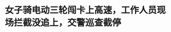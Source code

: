 <!DOCTYPE html>
<html lang="zh-CN">

<head>
    
<title>女子骑电动三轮闯卡上高速，工作人员现场拦截没追上，交警巡查截停_腾讯新闻</title>
<meta name="keywords" content="电动三轮车,交警,渭南,上高速,陕西,高速交警,工作人员,女子">
<meta name="description" content="▲网友发布的行车记录仪视频截图6月1日晚，红星新闻刊发报道《女子骑电动三轮闯卡强行上陕西渭南一高速，交警已介入处置》：5月31日下午6点45分，一女子骑着电动三轮车跟在一汽车后面，收费站工作人员注意到后，要求其往后退但其置之不理；在前方汽车通过阻拦杆以后，女子强行冲卡驶入高速，后方又有两名工作人员紧追在后拦...">
<meta name="author" content="腾讯网">
<meta name="copyright" content="Copyright 1998 - 2025 Tencent. All Rights Reserved">
<meta property="og:type" content="news" />

<meta property="og:title" content="女子骑电动三轮闯卡上高速，工作人员现场拦截没追上，交警巡查截停_腾讯新闻" />
<meta property="og:description" content="▲网友发布的行车记录仪视频截图6月1日晚，红星新闻刊发报道《女子骑电动三轮闯卡强行上陕西渭南一高速，交警已介入处置》：5月31日下午6点45分，一女子骑着电动三轮车跟在一汽车后面，收费站工作人员注意到后，要求其往后退但其置之不理；在前方汽车通过阻拦杆以后，女子强行冲卡驶入高速，后方又有两名工作人员紧追在后拦..." />
<meta property="og:url" content="https://news.qq.com/rain/a/20250602A00BA600" />
<meta property="og:image" content="https://inews.gtimg.com/news_ls/OFnRUdGBpvcrFdZ9jhDsuwmsWmulvek3SkglG8dn-CAq4AA_640330/0" />
<meta property="article:author" content="成都商报红星新闻" />
<meta property="article:published_time" content="2025-06-02 07:28:03" />
<meta property="category" content="social" />

<meta name="baidu-site-verification" content="jJeIJ5X7pP" />
    <meta charset="utf-8" />
<meta http-equiv="X-UA-Compatible" content="IE=Edge" />
<meta name="viewport" content="width=device-width, initial-scale=1, shrink-to-fit=no" />
<link rel="dns-prefetch" href="mat1.gtimg.com">
<link rel="dns-prefetch" href="i.news.qq.com">
<link rel="shortcut icon" href="https://mat1.gtimg.com/qqcdn/qqindex2021/favicon.ico">
<script nomodule="true" src="https://mat1.gtimg.com/qqcdn/qqindex2021/common-static/20240515201444/core3-37-1.min.js"></script>
<script>
  try {
    if (!window.IntersectionObserver) {
      var observerScript = document.createElement('script');
      observerScript.src = "https://mat1.gtimg.com/qqcdn/qqindex2021/common-static/20241024141058/intersection-observer-polyfill.js";
      document.head.appendChild(observerScript);
    }
  } catch (error) {}
</script>

<script>
  try {
    if (!Element.prototype.scrollTo) {
      var scrollScript = document.createElement('script');
      scrollScript.src = "https://mat1.gtimg.com/qqcdn/qqindex2021/common-static/20241025153001/scroll-behavior-polyfill.js";
      document.head.appendChild(scrollScript);
    }
  } catch (error) {}
</script>
<script>
  try {
    if ('scrollRestoration' in window.history) {
      window.history.scrollRestoration = 'manual';
    }
    window.isPcClient = Boolean(window.electron) && (
      window.navigator.userAgent.indexOf('pc-client') > 0 ||
      window.navigator.userAgent.indexOf('TencentNews') > 0
    );
  } catch {}
</script>
<script>
  try {
    if (window.isPcClient) {
      var bodyStyle = document.createElement('style');
      bodyStyle.innerText = 'body{ zoom: 0.95 }';
      document.head.appendChild(bodyStyle);
    }
  } catch {}
</script>
<script>
  window.DATA = {"url":"https://view.inews.qq.com/a/20250602A00BA600","article_id":"20250602A00BA600","article_type":"0","title":"女子骑电动三轮闯卡上高速，工作人员现场拦截没追上，交警巡查截停","desc":"▲网友发布的行车记录仪视频截图6月1日晚，红星新闻刊发报道《女子骑电动三轮闯卡强行上陕西渭南一高速，交警已介入处置》：5月31日下午6点45分，一女子骑着电动三轮车跟在一汽车后面，收费站工作人员注意到后，要求其往后退但其置之不理；在前方汽车通过阻拦杆以后，女子强行冲卡驶入高速，后方又有两名工作人员紧追在后拦...","iNewsRecommendLevel":1,"abstract":"▲网友发布的行车记录仪视频截图6月1日晚，红星新闻刊发报道《女子骑电动三轮闯卡强行上陕西渭南一高速，交警已介入处置》：5月31日下午6点45分，一女子骑着电动三轮车跟在一汽车后面，收费站工作人员注意到后，要求其往后退但其置之不理；在前方汽车通过阻拦杆以后，女子强行冲卡驶入高速，后方又有两名工作人员紧追在后拦...","catalog1":"social","ad_channel_sign":"news","introduction":"","media":"成都商报红星新闻","media_id":"5082585","pubtime":"2025-06-02 07:28:03","comment_id":"8416704897","political":0,"cmsId":"20250602A00BA600","cms_id":"20250602A00BA600","closeAllAd":0,"closeAllFavorite":false,"originContent":{"directory":{"ai_list":null,"enable":2,"list":null},"text":"\u003cdiv class=\"rich_media_content\"\u003e\u003c!--NO_AD_ERROR_2--\u003e\u003c!--VIDEO_0--\u003e\u003cspan style=\"text-align: center;font-size: 13px;color: rgb(136, 136, 136); line-height: 14px;margin-bottom: 22px;margin-top: 8px; display: block;\"\u003e\u003c/span\u003e\u003cp\u003e6月1日晚，红星新闻刊发报道\u003c!--SECURE_LINK_BEGIN_0--\u003e《女子骑电动三轮闯卡强行上陕西渭南一高速，交警已介入处置》\u003c!--SECURE_LINK_END_0--\u003e：5月31日下午6点45分，一女子骑着电动三轮车跟在一汽车后面，收费站工作人员注意到后，要求其往后退但其置之不理；在前方汽车通过阻拦杆以后，女子强行冲卡驶入高速，后方又有两名工作人员紧追在后拦截，但因电动三轮车车速过快未能追上。\u003c!--NO_AD_0--\u003e\u003c!--EOP_0--\u003e\u003c/p\u003e\u003c!--PARAGRAPH_0--\u003e\u003cp\u003e此事经相关部门调查确认：事发当日19时05分，渭南高速交警、路养巡查人员从华阴收费站出发沿线巡查，均未发现该车；19时30分，高速公路管理集团韦罗管理中心监控发现该车在韦罗高速榆林方向K088+358应急车道行驶；20时30分，高速交警将该三轮车在大荔南收费站截停。\u003c!--NO_AD_1--\u003e\u003c!--EOP_1--\u003e\u003c/p\u003e\u003c!--PARAGRAPH_1--\u003e\u003cp\u003e民警在与当事人交流时发现，该女子不能正常交流，无法说清家庭住址和家属联系方式。经耐心沟通，从该女子的只言片语中获得有效信息，才与其家属联系上。\u003c!--NO_AD_2--\u003e\u003c!--EOP_2--\u003e\u003c/p\u003e\u003c!--PARAGRAPH_2--\u003e\u003cp\u003e6月1日2时许，女子家属将其安全接回，因三轮车电量耗尽不能行驶，留在交警分队充电。当日9时许，该家属到交警分队取回电动车，民警对其进行了警示教育；14时许，民警专程到该女子所在地小区进行宣传教育。\u003c!--NO_AD_3--\u003e\u003c!--EOP_3--\u003e\u003c/p\u003e\u003c!--PARAGRAPH_3--\u003e\u003cp\u003e经调查，该闯站女子名叫张某某，55岁，家人表示其精神异常。民警对其家人进行宣传教育，要求认真看护，避免此类情况再次发生。目前，该女子已被家属送往医院就医。\u003c!--NO_AD_4--\u003e\u003c!--EOP_4--\u003e\u003c/p\u003e\u003c!--PARAGRAPH_4--\u003e\u003cp\u003e红星新闻记者 钟梦哲 罗梦婕\u003c/p\u003e\u003cp\u003e编辑 潘莉 责编 李彬彬\u003c/p\u003e\u003cdiv powered-by=\"qqnews_ex-editor\"\u003e\u003c/div\u003e\u003cstyle\u003e.rich_media_content{--news-tabel-th-night-color: #444444;--news-font-day-color: #333;--news-font-night-color: #d9d9d9;--news-bottom-distance: 22px}.rich_media_content p:not([data-exeditor-arbitrary-box=image-box]){letter-spacing:.5px;line-height:30px;margin-bottom:var(--news-bottom-distance);word-wrap:break-word}.rich_media_content{color:var(--news-font-day-color);font-size:18px}@media(prefers-color-scheme:dark){body:not([data-weui-theme=light]):not([dark-mode-disable=true]) .rich_media_content p:not([data-exeditor-arbitrary-box=image-box]){letter-spacing:.5px;line-height:30px;margin-bottom:var(--news-bottom-distance);word-wrap:break-word}body:not([data-weui-theme=light]):not([dark-mode-disable=true]) .rich_media_content{color:var(--news-font-night-color)}}.data_color_scheme_dark .rich_media_content p:not([data-exeditor-arbitrary-box=image-box]){letter-spacing:.5px;line-height:30px;margin-bottom:var(--news-bottom-distance);word-wrap:break-word}.data_color_scheme_dark .rich_media_content{color:var(--news-font-night-color)}.data_color_scheme_dark .rich_media_content{font-size:18px}.rich_media_content p[data-exeditor-arbitrary-box=image-box]{margin-bottom:11px}.rich_media_content\u003ediv:not(.qnt-video),.rich_media_content\u003esection{margin-bottom:var(--news-bottom-distance)}.rich_media_content hr{margin-bottom:var(--news-bottom-distance)}.rich_media_content .link_list{margin:0;margin-top:20px;min-height:0!important}.rich_media_content blockquote{background:#f9f9f9;border-left:6px solid #ccc;margin:1.5em 10px;padding:.5em 10px}.rich_media_content blockquote p{margin-bottom:0!important}.data_color_scheme_dark .rich_media_content blockquote{background:#323232}@media(prefers-color-scheme:dark){body:not([data-weui-theme=light]):not([dark-mode-disable=true]) .rich_media_content blockquote{background:#323232}}.rich_media_content ol[data-ex-list]{--ol-start: 1;--ol-list-style-type: decimal;list-style-type:none;counter-reset:olCounter calc(var(--ol-start,1) - 1);position:relative}.rich_media_content ol[data-ex-list]\u003eli\u003e:first-child::before{content:counter(olCounter,var(--ol-list-style-type)) '. ';counter-increment:olCounter;font-variant-numeric:tabular-nums;display:inline-block}.rich_media_content ul[data-ex-list]{--ul-list-style-type: circle;list-style-type:none;position:relative}.rich_media_content ul[data-ex-list].nonUnicode-list-style-type\u003eli\u003e:first-child::before{content:var(--ul-list-style-type) ' ';font-variant-numeric:tabular-nums;display:inline-block;transform:scale(0.5)}.rich_media_content ul[data-ex-list].unicode-list-style-type\u003eli\u003e:first-child::before{content:var(--ul-list-style-type) ' ';font-variant-numeric:tabular-nums;display:inline-block;transform:scale(0.8)}.rich_media_content ol:not([data-ex-list]){padding-left:revert}.rich_media_content ul:not([data-ex-list]){padding-left:revert}.rich_media_content table{display:table;border-collapse:collapse;margin-bottom:var(--news-bottom-distance)}.rich_media_content table th,.rich_media_content table td{word-wrap:break-word;border:1px solid #ddd;white-space:nowrap;padding:2px 5px}.rich_media_content table th{font-weight:700;background-color:#f0f0f0;text-align:left}.rich_media_content table p{margin-bottom:0!important}.data_color_scheme_dark .rich_media_content table th{background:var(--news-tabel-th-night-color)}@media(prefers-color-scheme:dark){body:not([data-weui-theme=light]):not([dark-mode-disable=true]) .rich_media_content table th{background:var(--news-tabel-th-night-color)}}.rich_media_content .qqnews_image_desc,.rich_media_content p[type=om-image-desc]{line-height:20px!important;text-align:center!important;font-size:14px!important;color:#666!important}.rich_media_content div[data-exeditor-arbitrary-box=wrap]:not([data-exeditor-arbitrary-box-special-style]){max-width:100%}.rich_media_content .qqnews-content{--wmfont: 0;--wmcolor: transparent;font-size:var(--wmfont);color:var(--wmcolor);line-height:var(--wmfont)!important;margin-bottom:var(--wmfont)!important}.rich_media_content .qqnews_sign_emphasis{background:#f7f7f7}.rich_media_content .qqnews_sign_emphasis ol{word-wrap:break-word;border:none;color:#5c5c5c;line-height:28px;list-style:none;margin:14px 0 6px;padding:16px 15px 4px}.rich_media_content .qqnews_sign_emphasis p{margin-bottom:12px!important}.rich_media_content .qqnews_sign_emphasis ol\u003eli\u003ep{padding-left:30px}.rich_media_content .qqnews_sign_emphasis ol\u003eli{list-style:none}.rich_media_content .qqnews_sign_emphasis ol\u003eli\u003ep:first-child::before{margin-left:-30px;content:counter(olCounter,decimal) ''!important;counter-increment:olCounter!important;font-variant-numeric:tabular-nums!important;background:#37f;border-radius:2px;color:#fff;font-size:15px;font-style:normal;text-align:center;line-height:18px;width:18px;height:18px;margin-right:12px;position:relative;top:-1px}.data_color_scheme_dark .rich_media_content .qqnews_sign_emphasis{background:#262626}.data_color_scheme_dark .rich_media_content .qqnews_sign_emphasis ol\u003eli\u003ep{color:#a9a9a9}@media(prefers-color-scheme:dark){body:not([data-weui-theme=light]):not([dark-mode-disable=true]) .rich_media_content .qqnews_sign_emphasis{background:#262626}body:not([data-weui-theme=light]):not([dark-mode-disable=true]) .rich_media_content .qqnews_sign_emphasis ol\u003eli\u003ep{color:#a9a9a9}}.rich_media_content h1,.rich_media_content h2,.rich_media_content h3,.rich_media_content h4,.rich_media_content h5,.rich_media_content h6{margin-bottom:var(--news-bottom-distance);font-weight:700}.rich_media_content h1{font-size:20px}.rich_media_content h2,.rich_media_content h3{font-size:19px}.rich_media_content h4,.rich_media_content h5,.rich_media_content h6{font-size:18px}.rich_media_content li:empty{display:none}.rich_media_content ul,.rich_media_content ol{margin-bottom:var(--news-bottom-distance)}.rich_media_content div\u003ep:only-child{margin-bottom:0!important}.rich_media_content .cms-cke-widget-title-wrap p{margin-bottom:0!important}\u003c/style\u003e\u003c/div\u003e","version":"v2"},"originAttribute":{"SECURE_LINK_BEGIN_0":{"abstract":"▲网友发布的行车记录仪视频截图5月31日，有网友在抖音平台发布一段行车记录仪视频称，在陕西省渭南市华州收费站，一女子骑着电动三轮车强行闯卡驶上高速路。该行车记录仪视频显示，5月31日下午6点45分，一女子骑着电动三轮车跟在一汽车后面，收费站工作人员注意到后，要求其往后退但其置之不理；在前方汽车通过阻拦杆以后...","abstract_count":447,"abstract_pad":"▲网友发布的行车记录仪视频截图5月31日，有网友在抖音平台发布一段行车记录仪视频称，在陕西省渭南市华州收费站，一女子骑着电动三轮车强行闯卡驶上高速路。该行车记录仪视频显示，5月31日下午6点45分，一女子骑着电动三轮车跟在一汽车后面，收费站工作人员注意到后，要求其往后退但其置之不理；在前方汽车通过阻拦杆以后...","art_ad_switch":"0","article_from":"2314","article_id":"20250601A071JG","atype":"0","audio":[{"duration":72,"gender":"male","path":"/ol/wx_male_2_20250601A071JG00.mp3","speaker_id":"wx_male","subtitles":"","type":2},{"duration":16,"gender":"male","path":"/ol/wx_male_1_20250601A071JG00.mp3","speaker_id":"wx_male","subtitles":"","type":1}],"audio_info":{"audio_url":"","content_duration":72,"content_path":"/ol/wx_male_2_20250601A071JG00.mp3","duration":16,"path":"/ol/wx_male_1_20250601A071JG00.mp3"},"available_info":{"reason":"","status":1},"candidate_scale_covers":{"discover_ratio":0,"discover_url":""},"category_id":"229","category_unified":{"cate1_en_name":"society","cate1_id":"20242855","cate1_name":"社会","cate2_id":"21339095","cate2_name":"法制","note":{"cate1_check":0,"cate1_org":"社会","cate1_status":"pipe_free"}},"chlid":"5082585","chlname":"成都商报红星新闻","cid":"8416695953","cms_orig_info":{"cmsid":"20250601A071JG00","desc":"《女子骑电动三轮闯卡强行上陕西渭南一高速，交警已介入处置》","trust_level":1,"type":"","url":"https://view.inews.qq.com/a/20250601A071JG00?no-redirect=1"},"cms_plugin_img":{"big_img":"https://inews.gtimg.com/news_ls/OITexTtSqNdUUizXeRHc9TZmR8g78XjAZIEvU-IieqDWIAA_752320/0","small_img":"https://inews.gtimg.com/news_ls/ORqPq2fJ7GUYp5E-UhGBwDQaLfQ86miY6k46g63eV0B7kAA/0"},"cms_text_safe_level":{"safe_level":1},"cmsid":"20250601A071JG00","cnt_top":null,"content":[{"count":1,"desc":"","face":"","has180":1,"img":{"imgurl0":{"height":1048,"imgurl":"https://inews.gtimg.com/om_bt/Ou7SBLMU6vixZLRgppJ7hH3D65jUzGkmRLGsKA9UkEkSoAA/0","length":122,"width":1119},"imgurl1000":{"height":937,"imgurl":"https://inews.gtimg.com/om_bt/Ou7SBLMU6vixZLRgppJ7hH3D65jUzGkmRLGsKA9UkEkSoAA/1000","length":0,"width":1000},"imgurl640":{"height":480,"imgurl":"https://inews.gtimg.com/om_bt/Ou7SBLMU6vixZLRgppJ7hH3D65jUzGkmRLGsKA9UkEkSoAA/640","length":0,"width":513},"imgurl641":{"height":600,"imgurl":"https://inews.gtimg.com/om_bt/Ou7SBLMU6vixZLRgppJ7hH3D65jUzGkmRLGsKA9UkEkSoAA/641","length":0,"width":641}},"img_url":"https://inews.gtimg.com/om_bt/Ou7SBLMU6vixZLRgppJ7hH3D65jUzGkmRLGsKA9UkEkSoAA/640","img_url_height":480,"img_url_width":513,"img_url_wifi":"https://inews.gtimg.com/om_bt/Ou7SBLMU6vixZLRgppJ7hH3D65jUzGkmRLGsKA9UkEkSoAA/1000","islong":0,"isqrcode":0,"itype":2,"length":124419,"srcurl":"https://images.cdsb.com/Uploads/micropub_posts/image/20250601/1748785464120512.jpg-cdsb.onlycompress","type":"img_url","urltype":1},{"desc":"▲网友发布的行车记录仪视频截图","type":"cnt_article"},{"desc":"5月31日，有网友在抖音平台发布一段行车记录仪视频称，在陕西省渭南市华州收费站，一女子骑着电动三轮车强行闯卡驶上高速路。","type":"cnt_article"},{"desc":"该行车记录仪视频显示，5月31日下午6点45分，一女子骑着电动三轮车跟在一汽车后面，收费站工作人员注意到后，要求其往后退但其置之不理；在前方汽车通过阻拦杆以后，女子强行冲卡驶入高速，后方又有两名工作人员紧追在后拦截，但因电动三轮车车速过快未能追上。","type":"cnt_article"},{"desc":"发布该视频的网友表示，该女子“直接撞过去把杆子撞掉”，称“工作人员尽力了”。红星新闻记者私信该网友，截至发稿未获回复。","type":"cnt_article"},{"desc":"6月1日，记者从渭南市相关部门获悉，女子强行闯卡上高速一事，目前已由辖区高速交警大队介入处置。","type":"cnt_article"},{"desc":"红星新闻记者 钟梦哲 罗梦婕","type":"cnt_article"},{"desc":"编辑 潘莉 责编 李彬彬","type":"cnt_article"}],"content_action":{"close_ai_comment":0,"close_all_ad":0,"close_show_push":0,"emoticon":"","event_line_show_flag":0,"expression_switch":0,"favorite":0,"is_all_pic_expand":0,"is_open_advertisement":1,"is_open_comment_ad":1,"is_open_pics_ad":1,"is_open_related_news_ad":1,"is_open_text_ad":1,"is_open_wx_bot_ad":1,"is_sole":0,"open_related_news_ad":0,"political_option":0,"read_count_not_display":0},"content_picked_imgs":null,"controversial_topics":{"msg":"tag:不是争议性话题","res":"0"},"copyright_status":"0","cp_info":{"backflow_gears":1,"backflow_plan":1,"category_id":"1","category_name":"新闻","certification_info":"成都商报红星新闻官方账号","certification_level":1,"certification_type":3,"cp_text_dis_status":3,"cp_video_dis_status":3,"cr_op_entertain":-1,"director":"ranhe","excitation_gears":-1,"excitation_plan":1,"ext":"{\"experiment\":{\"exp1_level\":3,\"exp1_videoLevel\":4}}","found":true,"group_ids":[8478,832,812,845,842,840,824,803,816,836,846,843,820,841,828,808,844,8821,9260,9343,8778,8153,1493,9083,1158,908,7973,730,8949,9167,8928,8785,9063,6478,6274,6514,1164,9133,9114,8701,6997,7664,3129,6569,6694,6654,7496,557,8448,8467,8469,8449,8456,8466,8462,8443,8468,8463,8465,8437,8453,8432,8441,8458,8461,8439,8464,8446,8474,8438,8433,8442,8444,8459,8436,8473,8434,8452,8471,8472,8440,8455,8460,8511,8451,8475,8431,8445,8435,8457,8454,8447,8470,446,8676,9011,1562,6484,9016,8972,9106,9485,8823,6605,7590,9337,1155,446,723,700,400,61,431,249,430,103,17,630,486,485,11,753,184,724,469],"group_list":[{"create_time":"2019-06-13 16:11:39","group_id":8478,"group_type":"text","pool_id":"","site":"5g"},{"create_time":"2018-05-22 01:34:46","group_id":832,"group_type":"text","pool_id":"0","site":"ahaq"},{"create_time":"2018-05-22 01:34:46","group_id":812,"group_type":"text","pool_id":"0","site":"ahbb"},{"create_time":"2018-05-22 01:34:47","group_id":845,"group_type":"text","pool_id":"0","site":"ahcz"},{"create_time":"2018-05-22 01:34:47","group_id":842,"group_type":"text","pool_id":"0","site":"ahczz"},{"create_time":"2018-05-22 01:34:46","group_id":840,"group_type":"text","pool_id":"0","site":"ahfy"},{"create_time":"2018-05-22 01:34:46","group_id":824,"group_type":"text","pool_id":"0","site":"ahhb"},{"create_time":"2018-05-22 01:34:46","group_id":803,"group_type":"text","pool_id":"0","site":"ahhf"},{"create_time":"2018-05-22 01:34:46","group_id":816,"group_type":"text","pool_id":"0","site":"ahhn"},{"create_time":"2018-05-22 01:34:46","group_id":836,"group_type":"text","pool_id":"0","site":"ahhs"},{"create_time":"2018-05-22 01:34:47","group_id":846,"group_type":"text","pool_id":"0","site":"ahhz"},{"create_time":"2018-05-22 01:34:47","group_id":843,"group_type":"text","pool_id":"0","site":"ahla"},{"create_time":"2018-05-22 01:34:46","group_id":820,"group_type":"text","pool_id":"0","site":"ahmas"},{"create_time":"2018-05-22 01:34:47","group_id":841,"group_type":"text","pool_id":"0","site":"ahsz"},{"create_time":"2018-05-22 01:34:46","group_id":828,"group_type":"text","pool_id":"0","site":"ahtl"},{"create_time":"2018-05-22 01:34:46","group_id":808,"group_type":"text","pool_id":"0","site":"ahwh"},{"create_time":"2018-05-22 01:34:47","group_id":844,"group_type":"text","pool_id":"0","site":"ahxc"},{"create_time":"2020-01-29 12:12:20","group_id":8821,"group_type":"text","pool_id":"0","site":"antip"},{"create_time":"2018-05-22 01:34:34","group_id":9260,"group_type":"text","pool_id":"0","site":"auto"},{"create_time":"2021-07-09 13:21:45","group_id":9343,"group_type":"text","pool_id":"0","site":"azfz"},{"create_time":"2019-12-03 23:08:33","group_id":8778,"group_type":"text","pool_id":"0","site":"bigcul"},{"create_time":"2019-04-26 16:27:10","group_id":8153,"group_type":"text","pool_id":"0","site":"bigedu"},{"create_time":"2018-05-22 01:34:27","group_id":1493,"group_type":"text","pool_id":"task","site":"cd"},{"create_time":"2020-09-04 16:27:06","group_id":9083,"group_type":"text","pool_id":"0","site":"certcold"},{"create_time":"2018-05-22 01:34:55","group_id":1158,"group_type":"text","pool_id":"0","site":"changde"},{"create_time":"2018-05-22 01:34:31","group_id":908,"group_type":"text","pool_id":"task","site":"chengdu"},{"create_time":"2019-10-16 16:52:50","group_id":7973,"group_type":"text","pool_id":"0","site":"cul"},{"create_time":"2019-06-18 13:25:07","group_id":730,"group_type":"text","pool_id":"","site":"digi"},{"create_time":"2019-11-07 15:59:39","group_id":8949,"group_type":"text","pool_id":"0","site":"diyu"},{"create_time":"2020-10-29 16:16:22","group_id":9167,"group_type":"text","pool_id":"0","site":"double11"},{"create_time":"2019-04-20 09:24:31","group_id":8928,"group_type":"text","pool_id":"","site":"edu"},{"create_time":"2019-05-08 17:34:21","group_id":8785,"group_type":"text","pool_id":"","site":"ent"},{"create_time":"2019-03-12 15:43:57","group_id":9063,"group_type":"text","pool_id":"","site":"finance"},{"create_time":"2018-05-22 01:34:36","group_id":6478,"group_type":"text","pool_id":"0","site":"finance_app_yaowen"},{"create_time":"2019-10-17 14:40:47","group_id":6274,"group_type":"text","pool_id":"0","site":"guizhou"},{"create_time":"2018-10-29 16:54:14","group_id":6514,"group_type":"text","pool_id":"","site":"henan"},{"create_time":"2018-05-22 01:34:55","group_id":1164,"group_type":"text","pool_id":"0","site":"hengyang"},{"create_time":"2020-09-23 15:01:39","group_id":9133,"group_type":"text","pool_id":"0","site":"hotlocal"},{"create_time":"2020-09-23 15:06:40","group_id":9114,"group_type":"text","pool_id":"0","site":"hotlocalB"},{"create_time":"2019-09-24 17:40:32","group_id":8701,"group_type":"text","pool_id":"0","site":"hotnews"},{"create_time":"2018-05-22 01:34:58","group_id":6997,"group_type":"text","pool_id":"0","site":"house"},{"create_time":"2018-05-22 01:37:02","group_id":7664,"group_type":"text","pool_id":"0","site":"house_chengdu"},{"create_time":"2018-11-12 14:25:18","group_id":3129,"group_type":"text","pool_id":"","site":"hunzjj"},{"create_time":"2018-05-22 01:34:46","group_id":6569,"group_type":"text","pool_id":"0","site":"jiangxi"},{"create_time":"2018-05-22 01:34:46","group_id":6694,"group_type":"text","pool_id":"0","site":"jxjj"},{"create_time":"2018-05-22 01:34:46","group_id":6654,"group_type":"text","pool_id":"0","site":"jxnc"},{"create_time":"2018-07-10 14:52:01","group_id":7496,"group_type":"text","pool_id":"","site":"legal"},{"create_time":"2018-09-07 09:09:48","group_id":557,"group_type":"text","pool_id":"task","site":"licai"},{"create_time":"2019-06-05 18:10:37","group_id":8448,"group_type":"text","pool_id":"","site":"lite_astro"},{"create_time":"2019-06-05 18:15:02","group_id":8467,"group_type":"text","pool_id":"","site":"lite_auto"},{"create_time":"2019-06-05 18:19:02","group_id":8469,"group_type":"text","pool_id":"","site":"lite_baby"},{"create_time":"2019-06-05 18:10:42","group_id":8449,"group_type":"text","pool_id":"","site":"lite_beijing"},{"create_time":"2019-06-05 18:12:16","group_id":8456,"group_type":"text","pool_id":"","site":"lite_boji"},{"create_time":"2019-06-05 18:14:18","group_id":8466,"group_type":"text","pool_id":"","site":"lite_cba"},{"create_time":"2019-06-05 18:13:35","group_id":8462,"group_type":"text","pool_id":"","site":"lite_cm"},{"create_time":"2019-06-05 18:09:39","group_id":8443,"group_type":"text","pool_id":"","site":"lite_cul"},{"create_time":"2019-06-05 18:17:14","group_id":8468,"group_type":"text","pool_id":"","site":"lite_digi"},{"create_time":"2019-06-05 18:13:43","group_id":8463,"group_type":"text","pool_id":"","site":"lite_dj"},{"create_time":"2019-06-05 18:14:09","group_id":8465,"group_type":"text","pool_id":"","site":"lite_ecy"},{"create_time":"2019-06-05 18:08:03","group_id":8437,"group_type":"text","pool_id":"","site":"lite_edu"},{"create_time":"2019-06-05 18:11:41","group_id":8453,"group_type":"text","pool_id":"","site":"lite_emotion"},{"create_time":"2019-06-05 18:04:35","group_id":8432,"group_type":"text","pool_id":"","site":"lite_ent"},{"create_time":"2019-06-05 18:09:03","group_id":8441,"group_type":"text","pool_id":"","site":"lite_fashion"},{"create_time":"2019-06-05 18:12:42","group_id":8458,"group_type":"text","pool_id":"","site":"lite_film"},{"create_time":"2019-06-05 18:13:19","group_id":8461,"group_type":"text","pool_id":"","site":"lite_finance"},{"create_time":"2019-06-05 18:08:30","group_id":8439,"group_type":"text","pool_id":"","site":"lite_food"},{"create_time":"2019-06-05 18:13:57","group_id":8464,"group_type":"text","pool_id":"","site":"lite_football"},{"create_time":"2019-06-05 18:10:10","group_id":8446,"group_type":"text","pool_id":"","site":"lite_gamezone"},{"create_time":"2019-06-05 18:39:14","group_id":8474,"group_type":"text","pool_id":"","site":"lite_gp"},{"create_time":"2019-06-05 18:08:13","group_id":8438,"group_type":"text","pool_id":"","site":"lite_health"},{"create_time":"2019-06-05 18:05:39","group_id":8433,"group_type":"text","pool_id":"","site":"lite_history"},{"create_time":"2019-06-05 18:09:14","group_id":8442,"group_type":"text","pool_id":"","site":"lite_house"},{"create_time":"2019-06-05 18:09:44","group_id":8444,"group_type":"text","pool_id":"","site":"lite_jiaju"},{"create_time":"2019-06-05 18:13:15","group_id":8459,"group_type":"text","pool_id":"","site":"lite_licai"},{"create_time":"2019-06-05 18:07:28","group_id":8436,"group_type":"text","pool_id":"","site":"lite_lifes"},{"create_time":"2019-06-05 18:37:39","group_id":8473,"group_type":"text","pool_id":"","site":"lite_mei"},{"create_time":"2019-06-05 18:06:35","group_id":8434,"group_type":"text","pool_id":"","site":"lite_milite"},{"create_time":"2019-06-05 18:11:28","group_id":8452,"group_type":"text","pool_id":"","site":"lite_nba"},{"create_time":"2019-06-05 18:31:23","group_id":8471,"group_type":"text","pool_id":"","site":"lite_office"},{"create_time":"2019-06-05 18:33:39","group_id":8472,"group_type":"text","pool_id":"","site":"lite_ori"},{"create_time":"2019-06-05 18:08:42","group_id":8440,"group_type":"text","pool_id":"","site":"lite_pet"},{"create_time":"2019-06-05 18:11:58","group_id":8455,"group_type":"text","pool_id":"","site":"lite_pic"},{"create_time":"2019-06-05 18:13:12","group_id":8460,"group_type":"text","pool_id":"","site":"lite_politics"},{"create_time":"2019-07-05 16:41:50","group_id":8511,"group_type":"text","pool_id":"","site":"lite_science"},{"create_time":"2019-06-05 18:11:26","group_id":8451,"group_type":"text","pool_id":"","site":"lite_senior"},{"create_time":"2019-06-05 18:41:14","group_id":8475,"group_type":"text","pool_id":"","site":"lite_sn"},{"create_time":"2019-06-05 18:01:56","group_id":8431,"group_type":"text","pool_id":"","site":"lite_society"},{"create_time":"2019-06-05 18:09:57","group_id":8445,"group_type":"text","pool_id":"","site":"lite_sports"},{"create_time":"2019-06-05 18:07:29","group_id":8435,"group_type":"text","pool_id":"","site":"lite_tech"},{"create_time":"2019-06-05 18:12:36","group_id":8457,"group_type":"text","pool_id":"","site":"lite_tv"},{"create_time":"2019-06-05 18:11:51","group_id":8454,"group_type":"text","pool_id":"","site":"lite_variety"},{"create_time":"2019-06-05 18:10:08","group_id":8447,"group_type":"text","pool_id":"","site":"lite_visit"},{"create_time":"2019-06-05 18:28:12","group_id":8470,"group_type":"text","pool_id":"","site":"lite_world"},{"create_time":"2018-10-17 17:25:42","group_id":446,"group_type":"text","pool_id":"","site":"news"},{"create_time":"2018-05-22 01:34:32","group_id":8676,"group_type":"text","pool_id":"0","site":"newssh"},{"create_time":"2019-04-03 10:07:03","group_id":9011,"group_type":"text","pool_id":"","site":"news_head"},{"create_time":"2019-08-28 14:34:43","group_id":1562,"group_type":"text","pool_id":"0","site":"ningxia"},{"create_time":"2019-02-16 23:58:50","group_id":6484,"group_type":"text","pool_id":"","site":"nstock"},{"create_time":"2020-03-30 21:41:32","group_id":9016,"group_type":"text","pool_id":"0","site":"pushcj"},{"create_time":"2020-06-22 22:28:11","group_id":8972,"group_type":"text","pool_id":"0","site":"renzheng"},{"create_time":"2019-03-11 17:30:50","group_id":9106,"group_type":"text","pool_id":"task","site":"tech"},{"create_time":"2021-12-16 20:44:43","group_id":9485,"group_type":"text","pool_id":"0","site":"th_news"},{"create_time":"2020-02-02 20:35:48","group_id":8823,"group_type":"text","pool_id":"0","site":"topn_taiwan"},{"create_time":"2022-08-30 10:27:05","group_id":6605,"group_type":"text","pool_id":"","site":"topn_test"},{"create_time":"2018-08-09 19:48:47","group_id":7590,"group_type":"text","pool_id":"","site":"topvideo"},{"create_time":"2021-07-09 13:16:43","group_id":9337,"group_type":"text","pool_id":"0","site":"xljk"},{"create_time":"2018-05-22 01:34:55","group_id":1155,"group_type":"text","pool_id":"0","site":"yueyang"},{"create_time":"2020-06-19 20:26:11","group_id":446,"group_type":"video","pool_id":"0","site":"1122kuoliang_pool"},{"create_time":"2021-07-09 12:33:21","group_id":723,"group_type":"video","pool_id":"0","site":"azfz_pool"},{"create_time":"2021-04-12 12:07:47","group_id":700,"group_type":"video","pool_id":"0","site":"diyuyaowenchi_pool"},{"create_time":"2020-03-27 19:01:30","group_id":400,"group_type":"video","pool_id":"0","site":"health_pool"},{"create_time":"2019-09-03 20:44:58","group_id":61,"group_type":"video","pool_id":"0","site":"indexBbasic_pool"},{"create_time":"2019-11-08 10:43:38","group_id":431,"group_type":"video","pool_id":"0","site":"miniwideonew_pool"},{"create_time":"2019-12-10 18:10:30","group_id":249,"group_type":"video","pool_id":"0","site":"news_pool_essence"},{"create_time":"2020-06-04 14:16:50","group_id":430,"group_type":"video","pool_id":"0","site":"news_pool_top"},{"create_time":"2019-09-18 16:49:37","group_id":103,"group_type":"video","pool_id":"0","site":"NHQ_pool"},{"create_time":"2019-08-06 20:42:55","group_id":17,"group_type":"video","pool_id":"0","site":"plugin_pool_landscapehot"},{"create_time":"2020-12-29 04:16:37","group_id":630,"group_type":"video","pool_id":"0","site":"politics_pool"},{"create_time":"2020-07-01 11:20:46","group_id":486,"group_type":"video","pool_id":"0","site":"selection_pool"},{"create_time":"2020-07-01 11:19:35","group_id":485,"group_type":"video","pool_id":"0","site":"suoyinBshitichi_pool"},{"create_time":"2019-08-05 10:21:10","group_id":11,"group_type":"video","pool_id":"0","site":"test_pool_flow"},{"create_time":"2022-09-14 12:01:22","group_id":753,"group_type":"video","pool_id":"","site":"weixinchajianshipinchi_pool"},{"create_time":"2019-10-27 10:31:57","group_id":184,"group_type":"video","pool_id":"0","site":"xiaoshipin_jxyy_pool"},{"create_time":"2021-07-09 12:36:42","group_id":724,"group_type":"video","pool_id":"0","site":"xljk_pool"},{"create_time":"2020-06-22 14:15:17","group_id":469,"group_type":"video","pool_id":"0","site":"yaowenkuoliangchi_pool"}],"header":"http://inews.gtimg.com/newsapp_ls/0/15492913695_200200/0","introduction":"成都传媒集团旗下的新媒体平台。在这里，你能体会深度、看到态度、感受温度。","is_cp_show":2,"is_high_quality":1,"is_original_cp":2,"is_original_high_quality":2,"is_top_audit":-1,"is_wxb":2,"is_zsg":-1,"life_cycle":10,"media_category":"国内资讯","media_classification_cn_name":"混合","media_classification_en_name":"mix","media_classification_id":1034,"media_id":"OM-5082585","media_name":"成都商报红星新闻","media_status":4,"mmscatalog":"","mmscatalogtype":"","mmstag":"","more_star_plan":-1,"origin_category_id":"1","origin_category_name":"新闻","origin_level":5,"origin_short_video_attitude":2,"origin_text_attitude":3,"origin_type":2,"origin_video_attitude":2,"outside_inf":3,"pugc_ogc":2,"region":"1:2652:2653","short_video_attitude":1,"short_video_level":4,"source":0,"suid":"8QMW235U5YQeuzo=","superior_origin":1,"text_attitude":3,"text_level":3,"tnews_self_made":-1,"transport_flag":0,"type":2,"video_attitude":1,"video_high_quality_rate":0,"video_level":4,"xsignal":0},"cropped_covers_check":{"square_is_usable":true},"declare":{},"del_flag":"0","desc":"《女子骑电动三轮闯卡强行上陕西渭南一高速，交警已介入处置》","directory":{"ai_list":null,"enable":2,"list":null},"editor":"","entity_type":"article","explicit_tags":[{"chosen_source":"724","id":"63165008","info_gain":7,"name":"热点7x24","op_staff":"724","pre_premium":1,"produce_sources":["724"],"quality_level":6,"relevance":6,"score":1,"source":4096,"tag_scene":1,"type":1,"utime":1748789038},{"chosen_source":"724","id":"63188843","info_gain":7,"name":"7X24快讯","op_staff":"724","pre_premium":1,"produce_sources":["724"],"quality_level":6,"relevance":6,"score":1,"source":4096,"tag_scene":1,"type":1,"utime":1748788770},{"chosen_source":"724","id":"66027344","info_gain":7,"name":"社会时事7x24","op_staff":"724","pre_premium":1,"produce_sources":["724"],"quality_level":6,"relevance":6,"score":1,"source":4096,"tag_scene":1,"type":1,"utime":1748788770}],"ext":{"action":{"FartForCatalog":"","Fimgurl10":"","Fimgurl11":"","Fimgurl12":"https://inews.gtimg.com/om_ls/O7dSGYvOyQ4BqtOw5lGNWvatUBpmONeaot6CtFb7yQbeIAA_485350/0","Fimgurl18":"https://inews.gtimg.com/om_ls/O7dSGYvOyQ4BqtOw5lGNWvatUBpmONeaot6CtFb7yQbeIAA_640330/0","Fimgurl21":"","Fimgurl24":"","Fimgurl26":"","Fimgurl28":"","Fimgurl29":"https://inews.gtimg.com/om_ls/O7dSGYvOyQ4BqtOw5lGNWvatUBpmONeaot6CtFb7yQbeIAA_580328/0","Fimgurl30":"https://inews.gtimg.com/om_ls/O7dSGYvOyQ4BqtOw5lGNWvatUBpmONeaot6CtFb7yQbeIAA_870492/0","Fimgurl31":"https://inews.gtimg.com/om_ls/O7dSGYvOyQ4BqtOw5lGNWvatUBpmONeaot6CtFb7yQbeIAA_196130/0","Fimgurl32":"https://inews.gtimg.com/om_ls/O7dSGYvOyQ4BqtOw5lGNWvatUBpmONeaot6CtFb7yQbeIAA_294195/0","Fimgurl33":"https://inews.gtimg.com/om_ls/O7dSGYvOyQ4BqtOw5lGNWvatUBpmONeaot6CtFb7yQbeIAA_197130/0","Fimgurl34":"https://inews.gtimg.com/om_ls/O7dSGYvOyQ4BqtOw5lGNWvatUBpmONeaot6CtFb7yQbeIAA_295195/0","Fimgurl4":"","Fimgurl41":"https://inews.gtimg.com/om_ls/O7dSGYvOyQ4BqtOw5lGNWvatUBpmONeaot6CtFb7yQbeIAA_295195/0","Fimgurl44":"","Fimgurl5":"https://inews.gtimg.com/om_ls/O7dSGYvOyQ4BqtOw5lGNWvatUBpmONeaot6CtFb7yQbeIAA_640330/0","Fimgurl50":"","Fimgurl500":"","Fimgurl501":"","Fimgurl503":"https://inews.gtimg.com/om_ls/O4XEndP-ZlwjJ_QHs_lNEkayBPE-ev_DQOrNINEzPjxRoAA_240180/0","Fimgurl507":"","Fimgurl509":"","Fimgurl6":"","Fimgurl7":"https://inews.gtimg.com/om_ls/O7dSGYvOyQ4BqtOw5lGNWvatUBpmONeaot6CtFb7yQbeIAA_150120/0","Fimgurl8":"","FimgurlOneToOneScale":{"330330":"https://inews.gtimg.com/om_ls/O7dSGYvOyQ4BqtOw5lGNWvatUBpmONeaot6CtFb7yQbeIAA_330330/0"},"FisOriginal":"0","FshortTitle":"","Fsole":"0","GroupImgurl354222":"","OMGCategory":229,"briefAbstract":"","category_id":"229","closeShowPush":"0","content_words_num":299,"copyright":"","dealOMGCategoryTime":1748788628,"emoticon":"","event_line_show_flag":0,"expressionSwitch":0,"favorite":1,"iNewsRecommendLevel":1,"imgurl1080x1080":"","imgurl360x240":"https://inews.gtimg.com/om_ls/O7dSGYvOyQ4BqtOw5lGNWvatUBpmONeaot6CtFb7yQbeIAA_360240/0","imgurl640x640":"https://inews.gtimg.com/om_ls/O7dSGYvOyQ4BqtOw5lGNWvatUBpmONeaot6CtFb7yQbeIAA_640640/0","imgurl80x80":"https://inews.gtimg.com/om_ls/O7dSGYvOyQ4BqtOw5lGNWvatUBpmONeaot6CtFb7yQbeIAA_8080/0","isHotnews":"1","isOpenAdvertisement":"1","isOpenCommentAd":"1","isOpenPicsAd":"1","isOpenTextAd":"1","isSensitive":0,"isTop":0,"isUpdate":1,"jsonHotNewsEvent":{"event_level2":"B","isHighHot":"1","matchedArticleSrc":"toutiao","sEventId":"7b394eda3b35108fa0bb5dbe419fc81a","sEventLevel":"B","sEventTitle":"女子骑电三轮强行上高速"},"jump_daily_post":{},"level":"3","lsImgExpType":"1","mask_color":{},"media_post_ip":{"post_ip":"117.174.26.13","post_ip_city":"成都市","post_ip_country":"中国","post_ip_province":"四川省"},"news_app_recommend_status":4,"news_category_id":"1","news_category_name":"social","news_sub_category_id":"107","news_sub_category_name":"social_zhian","nlpAbstract":"5月31日，有网友在抖音平台发布一段行车记录仪视频称，在陕西省渭南市华州收费站，一女子骑着电动三轮车强行闯卡驶上高速路。6月1日，记者从渭南市相关部门获悉，女子强行闯卡上高速一事，目前已由辖区高速交警大队介入处置。","nlpContentAbstract":"5月31日，有网友在抖音平台发布一段行车记录仪视频称，在陕西省渭南市华州收费站，一女子骑着电动三轮车强行闯卡驶上高速路。","openBriefMask":0,"openRelatedNewsAd":"1","politicalOption":0,"presidentRelated":"0","read_count_not_display":0,"recommendReason":[],"relate_video_scene":{},"sensitiveWords":"","standingMemsRelated":0,"sub_category_id":"814"},"tags":["陕西","渭南"]},"find_abstract":"","flow_cntl":{"control":"default"},"htmlRemarks":"","html_analysis":{"most_font_size":18},"id":"20250601A071JG00","image_count":1,"imgurl":"https://inews.gtimg.com/om_ls/O7dSGYvOyQ4BqtOw5lGNWvatUBpmONeaot6CtFb7yQbeIAA_640330/0","imgurl_ext":{"1":"https://inews.gtimg.com/om_ls/O4XEndP-ZlwjJ_QHs_lNEkayBPE-ev_DQOrNINEzPjxRoAA/0","150110":"","150120":"https://inews.gtimg.com/om_ls/O4XEndP-ZlwjJ_QHs_lNEkayBPE-ev_DQOrNINEzPjxRoAA_150120/0","196130":"https://inews.gtimg.com/om_ls/O4XEndP-ZlwjJ_QHs_lNEkayBPE-ev_DQOrNINEzPjxRoAA_196130/0","196140":"","240180":"https://inews.gtimg.com/om_ls/O4XEndP-ZlwjJ_QHs_lNEkayBPE-ev_DQOrNINEzPjxRoAA_240180/0","294195":"https://inews.gtimg.com/om_ls/O4XEndP-ZlwjJ_QHs_lNEkayBPE-ev_DQOrNINEzPjxRoAA_294195/0","300240":"","354264":"","354354":"","396246":"","450360":"","496280":"","580300":"https://inews.gtimg.com/om_ls/O4XEndP-ZlwjJ_QHs_lNEkayBPE-ev_DQOrNINEzPjxRoAA_580300/0","580330":"","640360":"","640480":""},"imgurl_small":"https://inews.gtimg.com/om_ls/O7dSGYvOyQ4BqtOw5lGNWvatUBpmONeaot6CtFb7yQbeIAA_150120/0","inner_audio":null,"isOriginal":"0","is_deleted":0,"key_points_show":null,"key_points_show_disabled":0,"kurl":"http://view.inews.qq.com/a/20250601A071JG00","link":"http://view.inews.qq.com/a/20250601A071JG00","longtitle":"女子骑电动三轮闯卡强行上陕西渭南一高速，交警已介入处置","media_id":"5082585","mid":"","new_sn":"","news_update_time":1748825016,"nlp_summary":{"content":"5月31日，有网友在抖音平台发布一段行车记录仪视频称，在陕西省渭南市华州收费站，一女子骑着电动三轮车强行闯卡驶上高速路。该行车记录仪视频显示，5月31日下午6点45分，一女子骑着电动三轮车跟在一汽车后面，收费站工作人员注意到后，要求其往后退但其置之不理； 在前方汽车通过阻拦杆以后，女子强行冲卡驶入高速，后方又有两名工作人员紧追在后拦截，但因电动三轮车车速过快未能追上。发布该视频的网友表示，该女子“直接撞过去把杆子撞掉”，称“工作人员尽力了”。红星新闻记者私信该网友，截至发稿未获回复。6月1日，记者从渭南市相关部门获悉，女子强行闯卡上高速一事，目前已由辖区高速交警大队介入处置。红星新闻记者 钟梦哲 罗梦婕","content_overlap":{"paragraph":0,"similarity":0},"content_summary":"5月31日，有网友在抖音平台发布一段行车记录仪视频称，在陕西省渭南市华州收费站，一女子骑着电动三轮车强行闯卡驶上高速路。","ext_info":"route_id=1;app_id=cmsid;生成器已生效","long_summary":"5月31日，有网友在抖音平台发布一段行车记录仪视频称，在陕西省渭南市华州收费站，一女子骑着电动三轮车强行闯卡驶上高速路。在前方汽车通过阻拦杆以后，女子强行冲卡驶入高速，后方又有两名工作人员紧追在后拦截，但因电动三轮车车速过快未能追上。发布该视频的网友表示，该女子“直接撞过去把杆子撞掉”，称“工作人员尽力了”。红星新闻记者私信该网友，截至发稿未获回复。6月1日，记者从渭南市相关部门获悉，女子强行闯卡上高速一事，目前已由辖区高速交警大队介入处置。","status":0,"summary":"5月31日，有网友在抖音平台发布一段行车记录仪视频称，在陕西省渭南市华州收费站，一女子骑着电动三轮车强行闯卡驶上高速路。6月1日，记者从渭南市相关部门获悉，女子强行闯卡上高速一事，目前已由辖区高速交警大队介入处置。","title":"女子骑电动三轮闯卡强行上陕西渭南一高速，交警已介入处置","version":"2.2.1.0"},"om_url":"https://page.om.qq.com/page/OgeczvAdeHQ9jl2zPnrnjaFw0?source=cp_1009","om_version_id":"20250601A071JG00","operation_signal":{"status":2,"tags":["importnews","domainhot"]},"origin_url_cctvnews":"","pay_preview_html":"","pc_not_display":"","pc_short_title":"","pool_tags_v2":[{"id":"66510583","is_time_valid":1,"tag_scene":20001},{"id":"66510588","is_time_valid":1,"tag_scene":20001},{"id":"70077701","is_time_valid":1,"tag_scene":20001},{"id":"66005047","is_time_valid":1,"tag_scene":20001},{"id":"65773162","is_time_valid":1,"tag_scene":20212},{"id":"67779623","is_time_valid":1,"tag_scene":20001},{"id":"72987255","is_time_valid":1,"tag_scene":20001},{"id":"75136339","is_time_valid":1,"tag_scene":20001},{"id":"65774497","is_time_valid":1,"tag_scene":20080},{"id":"65781742","is_time_valid":1,"tag_scene":20214},{"id":"65781786","is_time_valid":1,"tag_scene":20215},{"id":"65781800","is_time_valid":1,"tag_scene":20217},{"id":"66062866","is_time_valid":1,"tag_scene":20238},{"id":"66093873","is_time_valid":1,"tag_scene":20242},{"id":"66093965","is_time_valid":1,"tag_scene":20247},{"id":"66094017","is_time_valid":1,"tag_scene":20252},{"id":"66094025","is_time_valid":1,"tag_scene":20253},{"id":"66321043","is_time_valid":1,"tag_scene":20239},{"id":"66324973","is_time_valid":1,"tag_scene":20094},{"id":"66325060","is_time_valid":1,"tag_scene":20231},{"id":"66327093","is_time_valid":1,"tag_scene":20241},{"id":"66404771","is_time_valid":1,"tag_scene":20253},{"id":"66797140","is_time_valid":1,"tag_scene":20257},{"id":"69089697","is_time_valid":1,"tag_scene":20215},{"id":"71737152","is_time_valid":1,"tag_scene":20217},{"id":"72666577","is_time_valid":1,"tag_scene":20001},{"id":"72809531","is_time_valid":1,"tag_scene":20217},{"id":"72939366","is_time_valid":1,"tag_scene":20013},{"id":"65773335","is_time_valid":1,"tag_scene":20130},{"id":"65773350","is_time_valid":1,"tag_scene":20131},{"id":"65773450","is_time_valid":1,"tag_scene":20001},{"id":"66261043","is_time_valid":1,"tag_scene":20255},{"id":"66403739","is_time_valid":1,"tag_scene":20258}],"pub_flag":"1","pub_info":{"source":"2","sub_source":"0"},"pub_time":"2025-06-01 22:37:08","publishDealTime":1748788628,"pubtime":"2025-06-01 22:37:08","qqnews_thu":"https://inews.gtimg.com/om_ls/O7dSGYvOyQ4BqtOw5lGNWvatUBpmONeaot6CtFb7yQbeIAA_150120/0","qqnews_thu_big":"https://inews.gtimg.com/om_ls/O7dSGYvOyQ4BqtOw5lGNWvatUBpmONeaot6CtFb7yQbeIAA_640330/0","quality_status":{"quality_status":4},"rel_news":[],"relate_modules":{},"relate_vote":{"vote_id":""},"related_ext_question":null,"relative_discussion_rule":{"discussion_id":""},"relative_live_streaming_rule":{"relative_live_streaming":[]},"relative_long_video":null,"relative_stock":null,"short_url":"","soso_category":"229","source":"2","src":"成都商报红星新闻","src_orig_info":{},"srcurl":"https://static.cdsb.com/micropub/Articles/202506/ba85cf966b6b9ff10e83340310e1e716.html","ssml_info":null,"sub_source":"0","switch_cntl":{"boost_flag":1,"close_comment_underline":0,"comment_controversy_flag":0,"spoiler_flag":0,"stock_risk_flag":0,"ugc_question":0},"tag_news_rec":{"tags":[{"dw":5,"grain":"fine","id":"3565417","loc_lv":"","name":"渭南","score":0.59960938},{"dw":5,"grain":"fine","id":"5999907","loc_lv":"","name":"电动三轮车","score":0.58007812},{"dw":4,"grain":"coarse","id":"5219797","loc_lv":"","name":"陕西","score":0.37524414},{"dw":2,"grain":"fine","id":"6550042","loc_lv":"","name":"交警","score":0.19726562},{"dw":1,"grain":"fine","id":"3914767","loc_lv":"","name":"行车记录仪","score":0.09173584},{"dw":1,"grain":"fine","id":"20411366","loc_lv":"","name":"女子","score":0.09136963}]},"tag_rec_cntl":[{"cntl":null,"id":"3565417","name":"渭南"},{"cntl":null,"id":"5999907","name":"电动三轮车"},{"cntl":null,"id":"5219797","name":"陕西"},{"cntl":null,"id":"6550042","name":"交警"},{"cntl":null,"id":"3914767","name":"行车记录仪"},{"cntl":null,"id":"20411366","name":"女子"}],"targetid":"8416695953","time":1748788628,"title":"女子骑电动三轮闯卡强行上陕西渭南一高速，交警已介入处置","title2":"","title_filterd":"","trust_level":1,"type":"","url":"https://view.inews.qq.com/a/20250601A071JG00?no-redirect=1","version":0,"voteId":"","wechat_atype":0},"SECURE_LINK_END_0":{"trust_level":1},"VIDEO_0":{"asDownloader":"","asSensitiveNormal":"","aspect":"0.56","card":{"chlid":"5891416","chlname":"红星视频直播","desc":"成都商报旗下视频专号，以原创新闻短视频、泛生活类短视频为主要形式。以本地及全国、全球热点新闻，及热点延伸题材视频为主要内容，打造中国西南区域短视频平台。","icon":"http://inews.gtimg.com/newsapp_ls/0/15492772128_200200/0","msgEntry":1,"uin":"eca075a41f5b99ec7c759414204125a3d2","update_frequency":"0","vip_desc":"成都商报红星视频直播官方账号","vip_icon_night":"http://inews.gtimg.com/newsapp_ls/0/14876049528/0","vip_place":"left","vip_type":"30013","vip_icon":"http://inews.gtimg.com/newsapp_ls/0/14876049251/0","vip_type_new":"30013","suid":"8QMf2nxc6oAavT7f","liveInfo":{"roomID":"1409981280","roomStatus":"2","cms_id":"PLV2025043008493700","article_type":"575"},"cpLevel":1},"desc":"","duration":"00:09","height":360,"id":"20250601V072N000","img":"https://puui.qpic.cn/vpic_cover/x309136vjq3/x309136vjq3_hz.jpg/0","jumpword":"","playmode":1,"playurl":"http://inews.qq.com/webVideo?vid=x309136vjq3\u0026img=https%3A%2F%2Fpuui.qpic.cn%2Fvpic_cover%2Fx309136vjq3%2Fx309136vjq3_hz.jpg%2F0\u0026appver=16.7.1_qqcom_7.2.40","screenType":-1,"style":"","title":"女子骑电三轮强行上高速 工作人员现场拦截未追上 当地高速交警已介入处置","vid":"x309136vjq3","videosourcetype":1,"width":640}},"selfDeclare":{},"userAddress":"四川","card":{"chlid":"5082585","chlname":"成都商报红星新闻","desc":"成都传媒集团旗下的新媒体平台。在这里，你能体会深度、看到态度、感受温度。","icon":"http://inews.gtimg.com/newsapp_ls/0/15492913695_200200/0","msgEntry":1,"uin":"ec4e2b1e5379676f6cbe2aad47ff8c73d5","update_frequency":"0","vip_desc":"成都商报红星新闻官方账号","vip_icon_night":"http://inews.gtimg.com/newsapp_ls/0/14876049528/0","vip_place":"left","vip_type":"30013","vip_icon":"http://inews.gtimg.com/newsapp_ls/0/14876049251/0","vip_type_new":"30013","suid":"8QMW235U5YQeuzo=","liveInfo":{"roomID":"1381546010","roomStatus":"2"},"cpLevel":1},"interationCount":{"like":173,"collect":30,"share":53},"payment_info":{},"article_is_pay":false,"payment_column_info_v1":{"is_column_pay":false,"read_count_all":0},"tag_info_item":null,"contentWordsNum":524,"extraProperty":{"FeedbackDetailDisableInsert":1,"zanSkinType":""},"relateWelfare":{},"aiSwitch":true,"isOversize":false,"videoArr":[]};
</script>
<script>
  window.channelInfo = {"channelConfig":{"channelNav":[{"_auto_id":"1","active_alien_img":"","alien_img":"","channel_id":"news_news_home","is_local":"0","link":"https://www.qq.com","name_cn":"首页","name_en":"home"},{"_auto_id":"2","active_alien_img":"","alien_img":"","channel_id":"news_news_top","is_local":"0","link":"","name_cn":"要闻","name_en":"news"},{"_auto_id":"4","active_alien_img":"","alien_img":"","channel_id":"news_news_bj","is_local":"1","link":"","name_cn":"北京","name_en":"bj"},{"_auto_id":"5","active_alien_img":"","alien_img":"","channel_id":"news_news_finance","is_local":"0","link":"","name_cn":"财经","name_en":"finance"},{"_auto_id":"6","active_alien_img":"","alien_img":"","channel_id":"news_news_tech","is_local":"0","link":"","name_cn":"科技","name_en":"tech"},{"_auto_id":"7","active_alien_img":"","alien_img":"","channel_id":"tv","is_local":"0","link":"https://v.qq.com/channel/tv/?ptag=qqnews","name_cn":"电视剧","name_en":"tv"},{"_auto_id":"8","active_alien_img":"","alien_img":"","channel_id":"news_news_qa","is_local":"0","link":"","name_cn":"热问","name_en":"qa"},{"_auto_id":"9","active_alien_img":"","alien_img":"","channel_id":"news_news_ent","is_local":"0","link":"","name_cn":"娱乐","name_en":"ent"},{"_auto_id":"10","active_alien_img":"","alien_img":"","channel_id":"variety","is_local":"0","link":"https://v.qq.com/channel/variety/?ptag=qqnews","name_cn":"综艺","name_en":"variety"},{"_auto_id":"11","active_alien_img":"","alien_img":"","channel_id":"news_news_sports","is_local":"0","link":"","name_cn":"体育","name_en":"sports"},{"_auto_id":"13","active_alien_img":"","alien_img":"","channel_id":"news_news_nba","is_local":"0","link":"","name_cn":"NBA","name_en":"nba"},{"_auto_id":"14","active_alien_img":"","alien_img":"","channel_id":"news_news_world","is_local":"0","link":"","name_cn":"国际","name_en":"world"},{"_auto_id":"15","active_alien_img":"","alien_img":"","channel_id":"news_news_mil","is_local":"0","link":"","name_cn":"军事","name_en":"milite"},{"_auto_id":"16","active_alien_img":"","alien_img":"","channel_id":"news_news_auto","is_local":"0","link":"","name_cn":"汽车","name_en":"auto"},{"_auto_id":"17","active_alien_img":"","alien_img":"","channel_id":"news_news_house","is_local":"0","link":"","name_cn":"房产","name_en":"house"},{"_auto_id":"18","active_alien_img":"","alien_img":"","channel_id":"news_news_edu","is_local":"0","link":"","name_cn":"教育","name_en":"edu"},{"_auto_id":"19","active_alien_img":"","alien_img":"","channel_id":"news_news_antip","is_local":"0","link":"","name_cn":"健康","name_en":"health"},{"_auto_id":"20","active_alien_img":"","alien_img":"","channel_id":"news_news_video","is_local":"0","link":"","name_cn":"视频","name_en":"video"},{"_auto_id":"21","active_alien_img":"","alien_img":"","channel_id":"news_news_game","is_local":"0","link":"","name_cn":"游戏","name_en":"games"},{"_auto_id":"22","active_alien_img":"","alien_img":"","channel_id":"news_news_nchupin","is_local":"0","link":"","name_cn":"眼界","name_en":"chupin"},{"_auto_id":"24","active_alien_img":"","alien_img":"","channel_id":"news_news_football","is_local":"0","link":"","name_cn":"足球","name_en":"football"},{"_auto_id":"25","active_alien_img":"","alien_img":"","channel_id":"news_news_kepu","is_local":"0","link":"","name_cn":"科学","name_en":"kepu"},{"_auto_id":"26","active_alien_img":"","alien_img":"","channel_id":"news_news_digi","is_local":"0","link":"","name_cn":"数码","name_en":"digi"},{"_auto_id":"28","active_alien_img":"","alien_img":"","channel_id":"ymzx","is_local":"0","link":"https://gamer.qq.com/v2/cloudgame/game/96897?ichannel=txxwpc0Ftxxwpc1","name_cn":"元梦之星","name_en":"news_news_ymzx"},{"_auto_id":"31","active_alien_img":"","alien_img":"","channel_id":"movie","is_local":"0","link":"https://v.qq.com/channel/movie/?ptag=qqnews","name_cn":"电影","name_en":"movie"},{"_auto_id":"32","active_alien_img":"","alien_img":"","channel_id":"news_news_esport","is_local":"0","link":"","name_cn":"电竞","name_en":"esport"},{"_auto_id":"34","active_alien_img":"","alien_img":"","channel_id":"news_news_history","is_local":"0","link":"","name_cn":"历史","name_en":"history"},{"_auto_id":"35","active_alien_img":"","alien_img":"","channel_id":"news_news_baby","is_local":"0","link":"","name_cn":"育儿","name_en":"baby"},{"_auto_id":"36","active_alien_img":"","alien_img":"","channel_id":"hbjy","is_local":"0","link":"https://gp.qq.com/act/a20250421mnqlx/news.shtml","name_cn":"和平精英","name_en":"news_news_hbjy"},{"_auto_id":"37","active_alien_img":"","alien_img":"","channel_id":"cloud_gamer","is_local":"0","link":"https://gamer.qq.com/?ichannel=txxwpc0Ftxxwpc1","name_cn":"云游戏","name_en":"cloud_gamer"},{"_auto_id":"38","active_alien_img":"","alien_img":"","channel_id":"news_news_lic","is_local":"0","link":"","name_cn":"理财","name_en":"finance_licai"},{"_auto_id":"39","active_alien_img":"","alien_img":"","channel_id":"news_news_istock","is_local":"0","link":"","name_cn":"股票","name_en":"finance_stock"},{"_auto_id":"40","active_alien_img":"","alien_img":"","channel_id":"ren_min_shi_pin","is_local":"0","link":"https://news.qq.com/omn/author/8QMd3Hld74cbujbY?tab=om_video","name_cn":"人民视频","name_en":"ren_min_shi_pin"},{"_auto_id":"41","active_alien_img":"","alien_img":"","channel_id":"news_news_weather","is_local":"0","link":"https://tianqi.qq.com/index.htm","name_cn":"天气","name_en":"weather"}]}};
</script>
<script>
  window.articleConfig = {"rightConfig":[{"_auto_id":"1","category_key":"default","modules":"{\"moduleList\":[{\"title\":\"作者其他文章\",\"id\":\"user_article\"},{\"title\":\"精选视频\",\"id\":\"video_album\",\"videoType\":\"tag\",\"videoId\":\"aUepxrtchGM=\",\"isSticky\":0},{\"title\":\"下载条\",\"id\":\"download_banner\",\"isSticky\":1},{\"title\":\"热点榜\",\"id\":\"hot_rank_list\",\"isSticky\":1},{\"title\":\"广告推广\",\"id\":\"ssp_ad_module\",\"category\":\"ad_ssp\",\"loid\":\"109\",\"isSticky\":1},{\"title\":\"广告推广位\",\"id\":\"c2s_ad_module\",\"category\":\"right_c2s\",\"path\":\"QQcom_all_Rectangle-1|QQcom_all_Rectangle-2|QQcom_all_Rectangle-3\",\"isSticky\":1}]}"},{"_auto_id":"2","category_key":"ent","modules":"{\"moduleList\":[{\"title\":\"作者其他文章\",\"id\":\"user_article\"},{\"title\":\"精选视频\",\"id\":\"video_album\",\"videoType\":\"tag\",\"videoId\":\"aUepxrtchGM=\"},{\"title\":\"下载条\",\"id\":\"download_banner\",\"isSticky\":1},{\"title\":\"热点榜\",\"id\":\"hot_rank_list\",\"isSticky\":1},{\"title\":\"广告推广\",\"id\":\"ssp_ad_module\",\"category\":\"ad_ssp\",\"loid\":\"109\",\"isSticky\":1},{\"title\":\"广告推广\",\"id\":\"ssp_ad_module\",\"category\":\"ad_ssp\",\"loid\":\"117\",\"isSticky\":1}]}"},{"_auto_id":"3","category_key":"game","modules":"{\"moduleList\":[{\"title\":\"作者其他文章\",\"id\":\"user_article\"},{\"title\":\"精选视频\",\"id\":\"video_album\",\"videoType\":\"tag\",\"videoId\":\"aUepxrtchGM=\"},{\"title\":\"热门游戏\",\"id\":\"recommend_game\",\"isSticky\":0},{\"title\":\"下载条\",\"id\":\"download_banner\",\"isSticky\":1},{\"title\":\"热点榜\",\"id\":\"hot_rank_list\",\"isSticky\":1},{\"title\":\"广告推广\",\"id\":\"ssp_ad_module\",\"category\":\"ad_ssp\",\"loid\":\"109\",\"isSticky\":1},{\"title\":\"广告推广位\",\"id\":\"c2s_ad_module\",\"category\":\"right_c2s\",\"path\":\"QQcom_all_Rectangle-1|QQcom_all_Rectangle-2|QQcom_all_Rectangle-3\",\"isSticky\":1}]}"},{"_auto_id":"4","category_key":"tech","modules":"{\"moduleList\":[{\"title\":\"作者其他文章\",\"id\":\"user_article\"},{\"title\":\"精选视频\",\"id\":\"video_album\",\"videoType\":\"tag\",\"videoId\":\"aUepxrtchGM=\"},{\"title\":\"下载条\",\"id\":\"download_banner\",\"isSticky\":1},{\"title\":\"热点榜\",\"id\":\"hot_rank_list\",\"isSticky\":1},{\"title\":\"广告推广\",\"id\":\"ssp_ad_module\",\"category\":\"ad_ssp\",\"loid\":\"109\",\"isSticky\":1},{\"title\":\"广告推广位\",\"id\":\"c2s_ad_module\",\"category\":\"right_c2s\",\"path\":\"QQcom_all_Rectangle-1|QQcom_all_Rectangle-2|QQcom_all_Rectangle-3\",\"isSticky\":1}]}"},{"_auto_id":"5","category_key":"finance","modules":"{\"moduleList\":[{\"title\":\"作者其他文章\",\"id\":\"user_article\"},{\"title\":\"精选视频\",\"id\":\"video_album\",\"videoType\":\"tag\",\"videoId\":\"aUepxrtchGM=\"},{\"title\":\"下载条\",\"id\":\"download_banner\",\"isSticky\":1},{\"title\":\"热点榜\",\"id\":\"hot_rank_list\",\"isSticky\":1},{\"title\":\"广告推广\",\"id\":\"ssp_ad_module\",\"category\":\"ad_ssp\",\"loid\":\"109\",\"isSticky\":1},{\"title\":\"广告推广位\",\"id\":\"c2s_ad_module\",\"category\":\"right_c2s\",\"path\":\"QQcom_all_Rectangle-1|QQcom_all_Rectangle-2|QQcom_all_Rectangle-3\",\"isSticky\":1}]}"},{"_auto_id":"6","category_key":"news","modules":"{\"moduleList\":[{\"title\":\"作者其他文章\",\"id\":\"user_article\"},{\"title\":\"精选视频\",\"id\":\"video_album\",\"videoType\":\"tag\",\"videoId\":\"aUepxrtchGM=\"},{\"title\":\"下载条\",\"id\":\"download_banner\",\"isSticky\":1},{\"title\":\"热点榜\",\"id\":\"hot_rank_list\",\"isSticky\":1},{\"title\":\"广告推广\",\"id\":\"ssp_ad_module\",\"category\":\"ad_ssp\",\"loid\":\"109\",\"isSticky\":1},{\"title\":\"广告推广位\",\"id\":\"c2s_ad_module\",\"category\":\"right_c2s\",\"path\":\"QQcom_all_Rectangle-1|QQcom_all_Rectangle-2|QQcom_all_Rectangle-3\",\"isSticky\":1}]}"},{"_auto_id":"7","category_key":"fashion","modules":"{\"moduleList\":[{\"title\":\"作者其他文章\",\"id\":\"user_article\"},{\"title\":\"精选视频\",\"id\":\"video_album\",\"videoType\":\"tag\",\"videoId\":\"aUepxrtchGM=\"},{\"title\":\"下载条\",\"id\":\"download_banner\",\"isSticky\":1},{\"title\":\"热点榜\",\"id\":\"hot_rank_list\",\"isSticky\":1},{\"title\":\"广告推广\",\"id\":\"ssp_ad_module\",\"category\":\"ad_ssp\",\"loid\":\"109\",\"isSticky\":1},{\"title\":\"广告推广位\",\"id\":\"c2s_ad_module\",\"category\":\"right_c2s\",\"path\":\"QQcom_all_Rectangle-1|QQcom_all_Rectangle-2|QQcom_all_Rectangle-3\",\"isSticky\":1}]}"},{"_auto_id":"8","category_key":"sports","modules":"{\"moduleList\":[{\"title\":\"作者其他文章\",\"id\":\"user_article\"},{\"title\":\"精选视频\",\"id\":\"video_album\",\"videoType\":\"tag\",\"videoId\":\"aUepxrtchGM=\"},{\"title\":\"下载条\",\"id\":\"download_banner\",\"isSticky\":1},{\"title\":\"热点榜\",\"id\":\"hot_rank_list\",\"isSticky\":1},{\"title\":\"广告推广\",\"id\":\"ssp_ad_module\",\"category\":\"ad_ssp\",\"loid\":\"109\",\"isSticky\":1},{\"title\":\"广告推广位\",\"id\":\"c2s_ad_module\",\"category\":\"right_c2s\",\"path\":\"QQcom_all_Rectangle-1|QQcom_all_Rectangle-2|QQcom_all_Rectangle-3\",\"isSticky\":1}]}"},{"_auto_id":"9","category_key":"health","modules":"{\"moduleList\":[{\"title\":\"作者其他文章\",\"id\":\"user_article\"},{\"title\":\"精选视频\",\"id\":\"video_album\",\"videoType\":\"tag\",\"videoId\":\"aUepxrtchGM=\"},{\"title\":\"下载条\",\"id\":\"download_banner\",\"isSticky\":1},{\"title\":\"热点榜\",\"id\":\"hot_rank_list\",\"isSticky\":1},{\"title\":\"广告推广\",\"id\":\"ssp_ad_module\",\"category\":\"ad_ssp\",\"loid\":\"109\",\"isSticky\":1},{\"title\":\"广告推广位\",\"id\":\"c2s_ad_module\",\"category\":\"right_c2s\",\"path\":\"QQcom_all_Rectangle-1|QQcom_all_Rectangle-2|QQcom_all_Rectangle-3\",\"isSticky\":1}]}"},{"_auto_id":"10","category_key":"nba","modules":"{\"moduleList\":[{\"title\":\"作者其他文章\",\"id\":\"user_article\"},{\"title\":\"精选视频\",\"id\":\"video_album\",\"videoType\":\"tag\",\"videoId\":\"aUepxrtchGM=\"},{\"title\":\"下载条\",\"id\":\"download_banner\",\"isSticky\":1},{\"title\":\"热点榜\",\"id\":\"hot_rank_list\",\"isSticky\":1},{\"title\":\"广告推广\",\"id\":\"ssp_ad_module\",\"category\":\"ad_ssp\",\"loid\":\"109\",\"isSticky\":1},{\"title\":\"广告推广位\",\"id\":\"c2s_ad_module\",\"category\":\"right_c2s\",\"path\":\"QQcom_all_Rectangle-1|QQcom_all_Rectangle-2|QQcom_all_Rectangle-3\",\"isSticky\":1}]}"},{"_auto_id":"11","category_key":"edu","modules":"{\"moduleList\":[{\"title\":\"作者其他文章\",\"id\":\"user_article\"},{\"title\":\"精选视频\",\"id\":\"video_album\",\"videoType\":\"tag\",\"videoId\":\"aUWpxLNdg2c=\"},{\"title\":\"下载条\",\"id\":\"download_banner\",\"isSticky\":1},{\"title\":\"热点榜\",\"id\":\"hot_rank_list\",\"isSticky\":1},{\"title\":\"广告推广\",\"id\":\"ssp_ad_module\",\"category\":\"ad_ssp\",\"loid\":\"109\",\"isSticky\":1},{\"title\":\"广告推广位\",\"id\":\"c2s_ad_module\",\"category\":\"right_c2s\",\"path\":\"QQcom_all_Rectangle-1|QQcom_all_Rectangle-2|QQcom_all_Rectangle-3\",\"isSticky\":1}]}"},{"_auto_id":"12","category_key":"ad","modules":"{\"moduleList\":[{\"title\":\"广告推广\",\"id\":\"ssp_ad_module\",\"category\":\"ad_ssp\",\"loid\":\"109\",\"isSticky\":1},{\"title\":\"广告推广位\",\"id\":\"c2s_ad_module\",\"category\":\"right_c2s\",\"path\":\"QQcom_all_Rectangle-1|QQcom_all_Rectangle-2|QQcom_all_Rectangle-3\",\"isSticky\":1}]}"}],"tonglanAdConfig":[{"_auto_id":"1","modules":"{\"moduleList\":[{\"title\":\"广告推广位\",\"id\":\"top\",\"category\":\"top_c2s\",\"path\":\"QQcom_all_Width1-1\"},{\"title\":\"广告推广位\",\"id\":\"bottom\",\"category\":\"bottom_c2s\",\"path\":\"QQcom_all_Width1-2\"}]}"}],"bottomConfig":[],"videoAdConfig":[{"_auto_id":"1","normal_time":"10","switch":"1","video_count":"0","video_time":"0"}],"rightGameConfig":[{"_auto_id":"2","desc":"连续登录送游戏钻石，群雄共聚称霸沙城","icon":"https://inews.gtimg.com/newsapp_bt/0/0627161037914_3816/0","link":"https://s.iwan.qq.com/opengame/tenvideo/index.html?hidestatusbar=1&hidetitlebar=1&immersive=1&syswebview=1&landscape=1&gameid=49085&url=https%3A%2F%2Fgz-file.91ninthpalace.com%2Fwzzx%2Findex_tencent_iwan.html%20&ref_ele=90015","name":"王者之心2"},{"_auto_id":"3","desc":"上线送VIP！万人同屏横扫沙城","icon":"https://inews.gtimg.com/newsapp_bt/0/0627155752146_4584/0","link":"https://s.iwan.qq.com/opengame/tenvideo/index.html?hidestatusbar=1&hidetitlebar=1&immersive=1&landscape=1&syswebview=1&gameid=47203&url=https%3A%2F%2Fcqss2login.bigrnet.com%2Fiwan%2Fh5%2Fplay%2Floading&ref_ele=90015","name":"传奇盛世"},{"_auto_id":"4","desc":"超高爆率，经典玩法","icon":"https://inews.gtimg.com/newsapp_bt/0/0627160641137_9103/0","link":"https://s.iwan.qq.com/opengame/tenvideo/index.html?hidestatusbar=1&hidetitlebar=1&immersive=1&syswebview=1&gameid=43803&url=https%3A%2F%2Fsdk.mxzgame.com%2FGames%2Fportal%2F108337%2FTXVApp&ref_ele=90015","name":"新不良人"},{"_auto_id":"6","desc":"超多福利登录即领，海量游戏任你畅玩","icon":"https://inews.gtimg.com/newsapp_bt/0/111315495935_3595/0","link":"https://dldir3.qq.com/minigamefile/webdownloads/QQGameMini_silent_1002020001_cid0.exe","name":"QQ游戏大厅"},{"_auto_id":"7","desc":"纯正经典玩法，欢乐挑战赛火热来袭","icon":"https://inews.gtimg.com/newsapp_bt/0/070918050891_4971/0","link":"https://minigame.qq.com/h5game_frame_test/?appid=200904&ifid=1502020001","name":"欢乐斗地主"},{"_auto_id":"8","desc":"新服大放送，享赚你就来","icon":"https://inews.gtimg.com/newsapp_bt/0/0627154608860_7318/0","link":"https://s.iwan.qq.com/opengame/tenvideo/index.html?hidestatusbar=1&hidetitlebar=1&immersive=1&syswebview=1&landscape=1&gameid=43403&url=https%3A%2F%2Flogin-wxxyx2-bzsc.jikewan.com%2Fgame%2Fcqtxvideo.html&ref_ele=90015","name":"百战沙城"},{"_auto_id":"9","desc":"全新极速版本爽玩！送新武魂转换卡","icon":"https://inews.gtimg.com/newsapp_bt/0/1016115936984_7153/0","link":"https://s.iwan.qq.com/opengame/tenvideo/index.html?hidestatusbar=1&hidetitlebar=1&immersive=1&syswebview=1&gameid=51477&url=https%3A%2F%2Fh5sdk.cdqcwl.com%2Fsdk%2Ftxaiwandefault%2Fce43a6806214ed5b3e2227ca7e99e27a%2F2231&ref_ele=90015","name":"斗罗大陆"},{"_auto_id":"10","desc":"原汁原味，正版授权","icon":"https://inews.gtimg.com/newsapp_bt/0/0627160844946_1794/0","link":"https://s.iwan.qq.com/opengame/tenvideo/index.html?hidetitlebar=1&immersive=1&syswebview=1&landscape=1&gameid=37275&url=https%3A%2F%2Fsdk.mxzgame.com%2FGames%2Fportal%2F100211%2FTXVApp&ref_ele=90015","name":"原始传奇"},{"_auto_id":"11","desc":"登录领神秘巨星，打造巅峰阵容","icon":"https://inews.gtimg.com/newsapp_bt/0/0701170959368_8122/0","link":"https://s.iwan.qq.com/opengame/tenvideo/index.html?hidestatusbar=1&hidetitlebar=1&immersive=1&syswebview=1&gameid=40591&url=https%3A%2F%2Frh.diaigame.com%2Fh5plat%2Fplay%2Fpackage_code%2FP0012462&ref_ele=90015","name":"巅峰冠军足球"},{"_auto_id":"12","desc":"赛季制实时PVP联机对战","icon":"https://inews.gtimg.com/newsapp_bt/0/0701165259701_7142/0","link":"https://s.iwan.qq.com/opengame/tenvideo/index.html?hidestatusbar=1&hidetitlebar=1&immersive=1&syswebview=1&gameid=49634&url=https%3A%2F%2Ffootball.shenshoucdn.com%2Ffootball_new%2Fh5%2Ftxsp%2Findex.html&ref_ele=90015","name":"球场风云"},{"_auto_id":"13","desc":"专注超爽打宝体验","icon":"https://inews.gtimg.com/newsapp_bt/0/0627154956673_3154/0","link":"https://s.iwan.qq.com/opengame/tenvideo/index.html?hidestatusbar=1&hidetitlebar=1&immersive=1&syswebview=1&gameid=41057&url=https%3A%2F%2Fh5apily.fire2333.com%2Fh5sdk%2Ftxshipin%2Findex%2F3200222%2F3200112&ref_ele=90015","name":"传奇至尊"},{"_auto_id":"17","desc":"魔幻风格，超大场面","icon":"https://inews.gtimg.com/newsapp_bt/0/0701171500721_6895/0","link":"https://s.iwan.qq.com/opengame/tenvideo/index.html?hidestatusbar=1&hidetitlebar=1&immersive=1&syswebview=1&gameid=33112&url=https%3A%2F%2Fcsjs-tx.ebibi.com%2Fgame%2Fh5iwan-wwzs%2Fmain%2Findex.html&ref_ele=90015","name":"万王之神"},{"_auto_id":"19","desc":"经典神话背景，高清细腻画质","icon":"https://inews.gtimg.com/newsapp_bt/0/0709181543493_4955/0","link":"https://s.iwan.qq.com/opengame/tenvideo/index.html?hidestatusbar=1&hidetitlebar=1&immersive=1&syswebview=1&gameid=39686&url=https%3A%2F%2Fsdk.gz.1253361160.clb.myqcloud.com%2FGames%2Fportal%2F108311%2FTXVApp&ref_ele=90015","name":"凡人神将传"}]};
</script>
<script src="https://mat1.gtimg.com/www/js/emonitor/custom_ed041a23.js" charset="utf-8"></script>
<script>
  try {
    window.emonitorIns = emonitor.create({
      name: 'newsqq_normalArticle',
      atta: {
        name: 'newsqq',
      },
      mode: '007',
    });
  } catch (err) {
    console.warn(err);
  }
</script>
<link href="https://mat1.gtimg.com/qqcdn/qqindex2021/common-static/hel/qqnews-pc-dc_20250529072057/static/css/static.css" rel="stylesheet">

<script>window.__HEL_PRESET_META__={"qqnews-pc-components":{"app":{"id":1366,"name":"qqnews-pc-components","app_group_name":"qqnews-pc-components","proj_ver":{"map":{},"utime":0},"online_version":"qqnews-pc-components_20250515055747","build_version":"qqnews-pc-components_20250529071843","update_at":"2025-05-29T11:19:37.000Z","desc":"set by [init], from container [formal.pc.dc.sz101007] worker [0]"},"version":{"sub_app_name":"qqnews-pc-components","sub_app_version":"qqnews-pc-components_20250529071843","src_map":{"webDirPath":"https://mat1.gtimg.com/qqcdn/qqindex2021/common-static/hel/qqnews-pc-components_20250529071843","htmlIndexSrc":"https://mat1.gtimg.com/qqcdn/qqindex2021/common-static/hel/qqnews-pc-components_20250529071843/index.html","extractMode":"all","iframeSrc":"","chunkCssSrcList":["https://mat1.gtimg.com/qqcdn/qqindex2021/common-static/hel/qqnews-pc-components_20250529071843/static/css/index.css"],"chunkJsSrcList":["https://mat1.gtimg.com/qqcdn/qqindex2021/common-static/hel/qqnews-pc-components_20250529071843/static/js/index.js"],"staticCssSrcList":[],"staticJsSrcList":["https://mat1.gtimg.com/qqcdn/qqindex2021/static/20231212123233/react.production.min.js","https://mat1.gtimg.com/qqcdn/qqindex2021/static/20231212123233/react-dom.production.min.js","https://mat1.gtimg.com/qqcdn/qqindex2021/common-static/hel/hel-base-v16.js"],"relativeCssSrcList":[],"relativeJsSrcList":[],"privCssSrcList":[],"srvModSrcList":[],"srvModSrcIndex":"","headAssetList":[{"tag":"staticScript","append":false,"attrs":{"src":"https://mat1.gtimg.com/qqcdn/qqindex2021/static/20231212123233/react.production.min.js"}},{"tag":"staticScript","append":false,"attrs":{"src":"https://mat1.gtimg.com/qqcdn/qqindex2021/static/20231212123233/react-dom.production.min.js"}},{"tag":"staticScript","append":false,"attrs":{"src":"https://mat1.gtimg.com/qqcdn/qqindex2021/common-static/hel/hel-base-v16.js"}},{"tag":"script","append":true,"attrs":{"src":"https://mat1.gtimg.com/qqcdn/qqindex2021/common-static/hel/qqnews-pc-components_20250529071843/static/js/index.js","defer":""}},{"tag":"link","append":true,"attrs":{"href":"https://mat1.gtimg.com/qqcdn/qqindex2021/common-static/hel/qqnews-pc-components_20250529071843/static/css/index.css","rel":"stylesheet"}}],"bodyAssetList":[]},"update_at":"2025-05-29T11:19:36.000Z","create_at":"2025-05-29T11:19:36.000Z","_worker_id":"0","_is_backup":true}}}</script>
<script>window.__VIEW_PATH__="article.ejs";</script>
</head>

<body id="dc-normal-body">
  <div id="top-nav"></div>
  <div id="topAd"></div>
  <div class="qqweb-pc-content ">
    <div class="content-left">
      <div class="content">
        <div class="left-tool" id="left-tool"></div>
                <div class="content-article">
            <div id="article-column-tag"></div>
            <h1>女子骑电动三轮闯卡上高速，工作人员现场拦截没追上，交警巡查截停</h1>
            <div id="article-author"></div>
            <div id="article-content"></div>
          <div id="article-status"></div>
          <div id="relate-question"></div>
          <div class="recommend-con" id="ArticleBottom"></div>
        </div>
      </div>
      <div id="article-comment"></div>
      <div id="recommend"></div>
      <div id="bottomAd"></div>
      <div id="article-footer"></div>
    </div>
    <div id="content-right" class="content-right"></div>
  </div>
  <div id="go-top"></div>
  <script>
    var navDom = document.getElementById('top-nav');
    if (window.isPcClient && navDom) {
      navDom.style.height = '0';
    }
  </script>
    <script type="text/javascript">
  var TIME_BEFORE_LOAD_CRYSTAL = Date.now();
</script>
<script src="https://mat1.gtimg.com/qqcdn/qqindex2021/advertisement/qqdc/crystal.202504291215.min.js" id="l_qq_com"></script>
<script type="text/javascript">
  if (typeof crystal === 'undefined' && Math.random() <= 1) {
    (function() {
      var TIME_AFTER_LOAD_CRYSTAL = Date.now();
      var img = new Image(1, 1);
      img.src = "//dp3.qq.com/qqcom/?adb=1&dm=new&err=1002&blockjs=" + (TIME_AFTER_LOAD_CRYSTAL - TIME_BEFORE_LOAD_CRYSTAL);
    })();
  }
</script>
    <iframe style="display: none;" src="https://i.news.qq.com/web_backend/getWebPacUid"></iframe>
<script src="https://mat1.gtimg.com/qqcdn/qqindex2021/common-static/20240805160928/react.production.min.js"></script>
<script src="https://mat1.gtimg.com/qqcdn/qqindex2021/common-static/20240805160928/react-dom.production.min.js"></script>
<script src="https://mat1.gtimg.com/qqcdn/qqindex2021/common-static/20241018171503/universal-report.min.js"></script>
<script defer type="text/javascript" src="https://mat1.gtimg.com/qqcdn/qqindex2021/libs/barrier/aria.js?appid=9327b8b06379d9d1728bbfbe2025ef9c" charset="utf-8"></script>
<script defer src="https://t.captcha.qq.com/TCaptcha.js"></script>
<script>document.cookie="hel_err=;path=/;";</script>
<script src="https://mat1.gtimg.com/qqcdn/qqindex2021/common-static/hel/hel-base-v16.js"></script>
<script src="https://mat1.gtimg.com/qqcdn/qqindex2021/common-static/hel/qqnews-pc-hel-entry_20250117174052/static/js/index.js"></script>
<link rel="preload" href="https://mat1.gtimg.com/qqcdn/qqindex2021/common-static/hel/qqnews-pc-dc_20250529072057/static/js/static.js" as="script">
<link rel="preload" href="https://mat1.gtimg.com/qqcdn/qqindex2021/common-static/hel/qqnews-pc-components_20250529071843/static/js/index.js" as="script">
<script>window.loadProject("https://mat1.gtimg.com/qqcdn/qqindex2021/common-static/hel/qqnews-pc-dc_20250529072057/static/js/static.js");</script>
<iframe id="videoFrame" style="display: none;" src="https://video.qq.com/cookie/sync_qqnews.html"></iframe>
</body>

</html>
